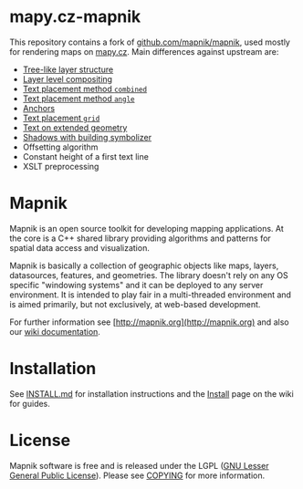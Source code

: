 
# mapy.cz-mapnik

This repository contains a fork of [github.com/mapnik/mapnik](https://github.com/mapnik/mapnik), used mostly for rendering maps on [mapy.cz](https://mapy.cz). Main differences against upstream are:

* [Tree-like layer structure](docs/features/layer-structure.md)
* [Layer level compositing](docs/features/layer-level-compositing.md)
* [Text placement method `combined`](docs/features/text-placement-combined.md)
* [Text placement method `angle`](docs/features/text-placement-angle.md)
* [Anchors](docs/features/anchors.md)
* [Text placement `grid`](docs/features/text-placement-grid.md)
* [Text on extended geometry](docs/features/text-extend.md)
* [Shadows with building symbolizer](docs/features/building-symbolizer-shadow.md)
* Offsetting algorithm
* Constant height of a first text line
* XSLT preprocessing

# Mapnik

Mapnik is an open source toolkit for developing mapping applications. At the core is a C++ shared library providing algorithms and patterns for spatial data access and visualization.

Mapnik is basically a collection of geographic objects like maps, layers, datasources, features, and geometries. The library doesn't rely on any OS specific "windowing systems" and it can be deployed to any server environment. It is intended to play fair in a multi-threaded environment and is aimed primarily, but not exclusively, at web-based development.

For further information see [http://mapnik.org](http://mapnik.org) and also our [wiki documentation](https://github.com/mapnik/mapnik/wiki).

# Installation

See [INSTALL.md](INSTALL.md) for installation instructions and the [Install](https://github.com/mapnik/mapnik/wiki/Mapnik-Installation) page on the wiki for guides.

# License

Mapnik software is free and is released under the LGPL ([GNU Lesser General Public License](http://www.gnu.org/licenses/lgpl.html)). Please see [COPYING](https://github.com/mapnik/mapnik/blob/master/COPYING) for more information.
